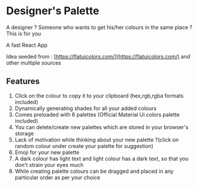 # Designer's Palette
A designer ? Someone who wants to get his/her colours in the same place ?
This is for you

A fast React App

Idea seeded from :
 [https://flatuicolors.com/](https://flatuicolors.com/) and other multiple sources
 
 ## Features
1.  Click on the colour to copy it to your clipboard (hex,rgb,rgba formats included) 
2.  Dynamically generating shades for all your added colours
3.  Comes preloaded with 6 palettes (Official Material Ui colors palette included)
4.  You can delete/create new palettes which are stored in your browser's storage
5.  Lack of motivation while thinking about your new palette ?(click on random colour under create your palette for suggestion)
6.  Emoji for your new palette
7.  A dark colour has light text and light colour has a dark text, so that you don't strain your eyes much
8.  While creating palette colours can be dragged and placed in any particular order as per your choice
